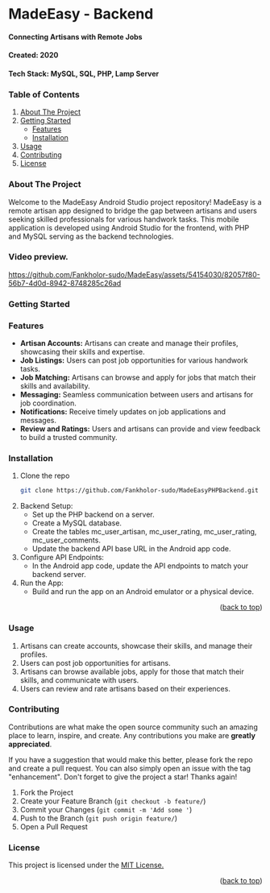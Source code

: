 # MadeEasy - Backend
#### Connecting Artisans with Remote Jobs

#### Created: 2020
#### Tech Stack: MySQL, SQL, PHP, Lamp Server

<!-- TABLE OF CONTENTS -->
### Table of Contents
<ol>
  <li>
    <a href="#about-the-project">About The Project</a>
  </li>
  <li>
    <a href="#getting-started">Getting Started</a>
    <ul>
      <li><a href="#features">Features</a></li>
      <li><a href="#installation">Installation</a></li>
    </ul>
  </li>
  <li><a href="#usage">Usage</a></li>
  <li><a href="#contributing">Contributing</a></li>
  <li><a href="#license">License</a></li>
</ol>


### About The Project

Welcome to the MadeEasy Android Studio project repository! MadeEasy is a remote artisan app designed to bridge the gap 
between artisans and users seeking skilled professionals for various handwork tasks. 
This mobile application is developed using Android Studio for the frontend, with PHP and MySQL serving as the backend technologies.

### Video preview.

https://github.com/Fankholor-sudo/MadeEasy/assets/54154030/82057f80-56b7-4d0d-8942-8748285c26ad


### Getting Started

### Features
* <b>Artisan Accounts:</b> Artisans can create and manage their profiles, showcasing their skills and expertise.
* <b>Job Listings:</b> Users can post job opportunities for various handwork tasks.
* <b>Job Matching:</b> Artisans can browse and apply for jobs that match their skills and availability.
* <b>Messaging:</b> Seamless communication between users and artisans for job coordination.
* <b>Notifications:</b> Receive timely updates on job applications and messages.
* <b>Review and Ratings:</b> Users and artisans can provide and view feedback to build a trusted community.


### Installation
1. Clone the repo
   ```sh
   git clone https://github.com/Fankholor-sudo/MadeEasyPHPBackend.git
   ```
2. Backend Setup:
   * Set up the PHP backend on a server.
   * Create a MySQL database.
   * Create the tables mc_user_artisan, mc_user_rating, mc_user_rating, 
     mc_user_comments.
   * Update the backend API base URL in the Android app code.
4. Configure API Endpoints:
   * In the Android app code, update the API endpoints to match your backend server.
5. Run the App:
   * Build and run the app on an Android emulator or a physical device.
     
  
<p align="right">(<a href="#top">back to top</a>)</p>

### Usage

1. Artisans can create accounts, showcase their skills, and manage their profiles.
2. Users can post job opportunities for artisans.
3. Artisans can browse available jobs, apply for those that match their skills, and communicate with users.
4. Users can review and rate artisans based on their experiences.

<!-- CONTRIBUTING -->

### Contributing

Contributions are what make the open source community such an amazing place to learn, inspire, and create. Any contributions you make are **greatly appreciated**.

If you have a suggestion that would make this better, please fork the repo and create a pull request. You can also simply open an issue with the tag "enhancement".
Don't forget to give the project a star! Thanks again!

1. Fork the Project
2. Create your Feature Branch (`git checkout -b feature/`)
3. Commit your Changes (`git commit -m 'Add some '`)
4. Push to the Branch (`git push origin feature/`)
5. Open a Pull Request

<!-- LICENSE -->

### License
<p>This project is licensed under the <a href="https://opensource.org/license/ecl-1-0/">MIT License.</a></p>

<p align="right">(<a href="#top">back to top</a>)</p>

